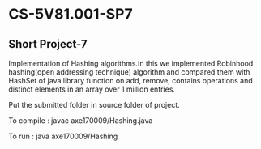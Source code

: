 # CS-5V81.001-SP7
## Short Project-7
Implementation of Hashing algorithms.In this we implemented Robinhood hashing(open addressing technique) algorithm and compared them with HashSet of java library function on add, remove, contains operations and distinct elements in an array over 1 million entries.

Put the submitted folder in source folder of project.

To compile :
javac axe170009/Hashing.java

To run : 
java axe170009/Hashing